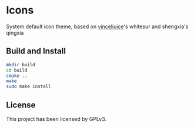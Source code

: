 # Icons

System default icon theme, based on [vinceliuice](https://github.com/vinceliuice)'s whitesur and shengxia's qingxia

## Build and Install

```bash
mkdir build
cd build
cmake ..
make
sudo make install
```

## License

This project has been licensed by GPLv3.
